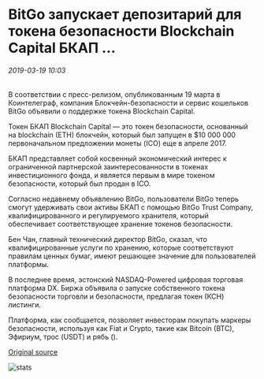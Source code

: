 # BitGo запускает депозитарий для токена безопасности Blockchain Capital БКАП ...

###### 2019-03-19 10:03

В соответствии с пресс-релизом, опубликованным 19 марта в Коинтелеграф, компания Блокчейн-безопасности и сервис кошельков BitGo объявили о поддержке токена Blockchain Capital.

Токен БКАП Blockchain Capital — это токен безопасности, основанный на blockchain (ETH) блокчейн, который был запущен в $10 000 000 первоначальном предложении монеты (ICO) еще в апреле 2017.

БКАП представляет собой косвенный экономический интерес к ограниченной партнерской заинтересованности в токенах инвестиционного фонда, и является первым в мире токеном безопасности, который был продан в ICO.

Согласно недавнему объявлению BitGo, пользователи BitGo теперь смогут удерживать свои активы БКАП с помощью BitGo Trust Company, квалифицированного и регулируемого хранителя, который обеспечивает соответствующее хранение токенов безопасности.

Бен Чан, главный технический директор BitGo, сказал, что квалифицированные услуги по хранению, которые соответствуют правилам ценных бумаг, имеют решающее значение для пользователей платформы.

В последнее время, эстонский NASDAQ-Powered цифровая торговая платформа DX. Биржа объявила о запуске собственного токена безопасности торговли и безопасности, предлагая токен (КСН) листинги.

Платформа, как сообщается, позволяет инвесторам покупать маркеры безопасности, используя как Fiat и Crypto, такие как Bitcoin (BTC), Эфириум, трос (USDT) и рябь ().

[Original source](https://cointelegraph.com/news/bitgo-launches-custody-for-blockchain-capitals-security-token-bcap)

![stats](https://c.statcounter.com/11760860/0/a89fa40b/1/ "stats")